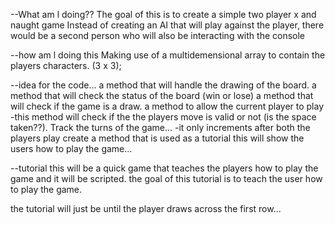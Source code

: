 --What am l doing??
The goal of this is to create a simple two player x and naught game
Instead of creating an AI that will play against the player, there would be a second person who will
also be interacting with the console

--how am l doing this
Making use of a multidemensional array to contain the players characters. (3 x 3);


--idea for the code...
a method that will handle the drawing of the board.
a method that will check the status of the board (win or lose)
a method that will check if the game is a draw.
a method to allow the current player to play 
 -this method will check if the the players move is valid or not (is the space taken??).
Track the turns of the game...
-it only increments after both the players play
create a method that is used as a tutorial this will show the users how to play the game...

--tutorial 
this will be a quick game that teaches the players how to play the game and it will be scripted.
the goal of this tutorial is to teach the user how to play the game.

the tutorial will just be until the player draws across the first row...
